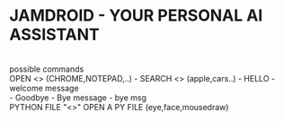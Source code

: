 <h1> JAMDROID - YOUR PERSONAL AI ASSISTANT </h1>
<br>
possible commands <br>
OPEN <<APPLICATION>> (CHROME,NOTEPAD,..)
    - SEARCH <<WHAT>> (apple,cars..)  
    - HELLO - welcome  message <br> 
    - Goodbye - Bye message 
    - bye msg <br> PYTHON FILE "<<FILENAME>>" OPEN A PY FILE (eye,face,mousedraw) 
